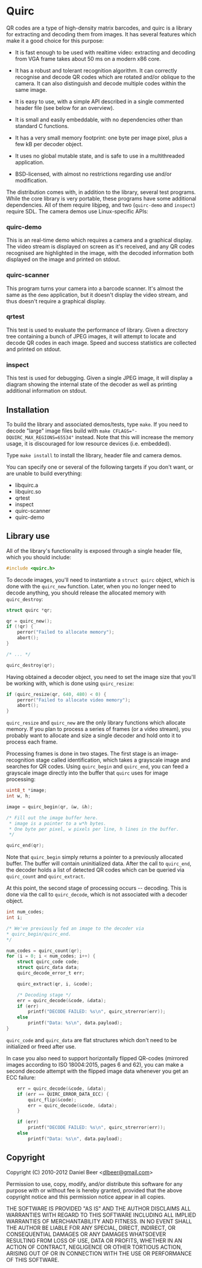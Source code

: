 Quirc
=====

QR codes are a type of high-density matrix barcodes, and quirc is a library for
extracting and decoding them from images. It has several features which make it
a good choice for this purpose:

* It is fast enough to be used with realtime video: extracting and decoding
  from VGA frame takes about 50 ms on a modern x86 core.

* It has a robust and tolerant recognition algorithm. It can correctly
  recognise and decode QR codes which are rotated and/or oblique to the camera.
  It can also distinguish and decode multiple codes within the same image.

* It is easy to use, with a simple API described in a single commented header
  file (see below for an overview).

* It is small and easily embeddable, with no dependencies other than standard C
  functions.

* It has a very small memory footprint: one byte per image pixel, plus a few kB
  per decoder object.

* It uses no global mutable state, and is safe to use in a multithreaded
  application.

* BSD-licensed, with almost no restrictions regarding use and/or modification.

The distribution comes with, in addition to the library, several test programs.
While the core library is very portable, these programs have some additional
dependencies. All of them require libjpeg, and two (`quirc-demo` and `inspect`)
require SDL. The camera demos use Linux-specific APIs:

### quirc-demo

This is an real-time demo which requires a camera and a graphical display. The
video stream is displayed on screen as it's received, and any QR codes
recognised are highlighted in the image, with the decoded information both
displayed on the image and printed on stdout.

### quirc-scanner

This program turns your camera into a barcode scanner. It's almost the same as
the `demo` application, but it doesn't display the video stream, and thus
doesn't require a graphical display.

### qrtest

This test is used to evaluate the performance of library. Given a directory
tree containing a bunch of JPEG images, it will attempt to locate and decode QR
codes in each image. Speed and success statistics are collected and printed on
stdout.

### inspect

This test is used for debugging. Given a single JPEG image, it will display a
diagram showing the internal state of the decoder as well as printing
additional information on stdout.

Installation
------------
To build the library and associated demos/tests, type `make`. If you need to
decode "large" image files build with `make CFLAGS="-DQUIRC_MAX_REGIONS=65534"`
instead. Note that this will increase the memory usage, it is discouraged for
low resource devices (i.e. embedded).

Type `make install` to install the library, header file and camera demos.

You can specify one or several of the following targets if you don't want, or
are unable to build everything:

* libquirc.a
* libquirc.so
* qrtest
* inspect
* quirc-scanner
* quirc-demo

Library use
-----------
All of the library's functionality is exposed through a single header file,
which you should include:

```C
#include <quirc.h>
```

To decode images, you'll need to instantiate a `struct quirc` object, which is
done with the `quirc_new` function. Later, when you no longer need to decode
anything, you should release the allocated memory with `quirc_destroy`:

```C
struct quirc *qr;

qr = quirc_new();
if (!qr) {
    perror("Failed to allocate memory");
    abort();
}

/* ... */

quirc_destroy(qr);
```

Having obtained a decoder object, you need to set the image size that you'll be
working with, which is done using `quirc_resize`:

```C
if (quirc_resize(qr, 640, 480) < 0) {
    perror("Failed to allocate video memory");
    abort();
}
```

`quirc_resize` and `quirc_new` are the only library functions which allocate
memory. If you plan to process a series of frames (or a video stream), you
probably want to allocate and size a single decoder and hold onto it to process
each frame.

Processing frames is done in two stages. The first stage is an
image-recognition stage called identification, which takes a grayscale image
and searches for QR codes. Using `quirc_begin` and `quirc_end`, you can feed a
grayscale image directly into the buffer that `quirc` uses for image
processing:

```C
uint8_t *image;
int w, h;

image = quirc_begin(qr, &w, &h);

/* Fill out the image buffer here.
 * image is a pointer to a w*h bytes.
 * One byte per pixel, w pixels per line, h lines in the buffer.
 */

quirc_end(qr);
```

Note that `quirc_begin` simply returns a pointer to a previously allocated
buffer. The buffer will contain uninitialized data. After the call to
`quirc_end`, the decoder holds a list of detected QR codes which can be queried
via `quirc_count` and `quirc_extract`.

At this point, the second stage of processing occurs -- decoding. This is done
via the call to `quirc_decode`, which is not associated with a decoder object.

```C
int num_codes;
int i;

/* We've previously fed an image to the decoder via
* quirc_begin/quirc_end.
*/

num_codes = quirc_count(qr);
for (i = 0; i < num_codes; i++) {
    struct quirc_code code;
    struct quirc_data data;
    quirc_decode_error_t err;

    quirc_extract(qr, i, &code);

    /* Decoding stage */
    err = quirc_decode(&code, &data);
    if (err)
        printf("DECODE FAILED: %s\n", quirc_strerror(err));
    else
        printf("Data: %s\n", data.payload);
}
```

`quirc_code` and `quirc_data` are flat structures which don't need to be
initialized or freed after use.

In case you also need to support horizontally flipped QR-codes (mirrored
images according to ISO 18004:2015, pages 6 and 62), you can make a second
decode attempt with the flipped image data whenever you get an ECC failure:

```C
    err = quirc_decode(&code, &data);
    if (err == QUIRC_ERROR_DATA_ECC) {
        quirc_flip(&code);
        err = quirc_decode(&code, &data);
    }

    if (err)
        printf("DECODE FAILED: %s\n", quirc_strerror(err));
    else
        printf("Data: %s\n", data.payload);
```

Copyright
---------
Copyright (C) 2010-2012 Daniel Beer <<dlbeer@gmail.com>>

Permission to use, copy, modify, and/or distribute this software for
any purpose with or without fee is hereby granted, provided that the
above copyright notice and this permission notice appear in all
copies.

THE SOFTWARE IS PROVIDED "AS IS" AND THE AUTHOR DISCLAIMS ALL
WARRANTIES WITH REGARD TO THIS SOFTWARE INCLUDING ALL IMPLIED
WARRANTIES OF MERCHANTABILITY AND FITNESS. IN NO EVENT SHALL THE
AUTHOR BE LIABLE FOR ANY SPECIAL, DIRECT, INDIRECT, OR CONSEQUENTIAL
DAMAGES OR ANY DAMAGES WHATSOEVER RESULTING FROM LOSS OF USE, DATA OR
PROFITS, WHETHER IN AN ACTION OF CONTRACT, NEGLIGENCE OR OTHER
TORTIOUS ACTION, ARISING OUT OF OR IN CONNECTION WITH THE USE OR
PERFORMANCE OF THIS SOFTWARE.

